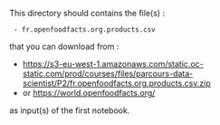 This directory should contains the file(s) :
```
 - fr.openfoodfacts.org.products.csv
```

that you can download from : 
 - https://s3-eu-west-1.amazonaws.com/static.oc-static.com/prod/courses/files/parcours-data-scientist/P2/fr.openfoodfacts.org.products.csv.zip 
 - or https://world.openfoodfacts.org/

as input(s) of the first notebook.
